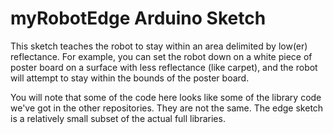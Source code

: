 myRobotEdge Arduino Sketch
==========================

This sketch teaches the robot to stay within an area delimited by low(er)
reflectance. For example, you can set the robot down on a white piece of poster
board on a surface with less reflectance (like carpet), and the robot will
attempt to stay within the bounds of the poster board.

You will note that some of the code here looks like some of the library code we've
got in the other repositories. They are not the same. The edge sketch is a 
relatively small subset of the actual full libraries.

